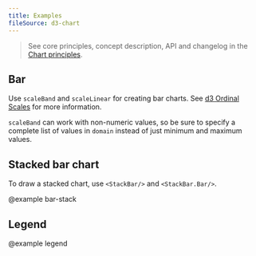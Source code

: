 ```yaml
---
title: Examples
fileSource: d3-chart
---
```


> See core principles, concept description, API and changelog in the [Chart principles](/data-display/d3-chart/).

## Bar

Use `scaleBand` and `scaleLinear` for creating bar charts. See [d3 Ordinal Scales](https://github.com/d3/d3-scale#ordinal-scales) for more information.

`scaleBand` can work with non-numeric values, so be sure to specify a complete list of values in `domain` instead of just minimum and maximum values.

## Stacked bar chart

To draw a stacked chart, use `<StackBar/>` and `<StackBar.Bar/>`.

@example bar-stack

## Legend

@example legend
